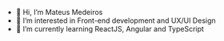 
- 👋 Hi, I’m Mateus Medeiros
- 👀 I’m interested in Front-end development and UX/UI Design
- 🌱 I’m currently learning ReactJS, Angular and TypeScript  

<!---
mateusmedeiros98/mateusmedeiros98 is a ✨ special ✨ repository because its `README.md` (this file) appears on your GitHub profile.
You can click the Preview link to take a look at your changes.
--->
